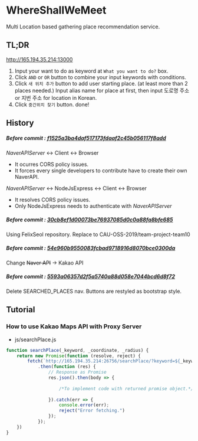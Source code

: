 # WhereShallWeMeet

Multi Location based gathering place recommendation service.

## TL;DR
http://165.194.35.214:13000

1. Input your want to do as keyword at `What you want to do?` box.
2. Click `AND` or `OR` button to combine your input keywords with conditions.
3. Click `새 위치 추가` button to add user starting place. (at least more than 2 places needed.)
Input alias name for place at first, then input 도로명 주소 or 지번 주소 for location in Korean.
4. Click `중간위치 찾기` button. done!


## History

##### Before commit : [f1525a3ba4daf517173fdaaf2c45b056117f8add](https://github.com/CAU-OSS-2019/team-project-team10/commit/f1525a3ba4daf517173fdaaf2c45b056117f8add)

*NaverAPIServer* <-> Client <-> Browser

- It ocurres CORS policy issues.
- It forces every single developers to contribute have to
  create their own NaverAPI.

*NaverAPIServer* <-> NodeJsExpress <-> Client <-> Browser

- It resolves CORS policy issues.
- Only NodeJsExpress needs to authenticate with *NaverAPIServer*

##### Before commit : [**30cb8ef1d00073be76937085d0c0a88fa8bfe685**](https://github.com/CAU-OSS-2019/team-project-team10/commit/30cb8ef1d00073be76937085d0c0a88fa8bfe685)

Using FelixSeol repository. Replace to CAU-OSS-2019/team-project-team10 


##### Before commit : [**54e960b9550083fcbad9718916d8070bce0300da**](https://github.com/CAU-OSS-2019/team-project-team10/commit/54e960b9550083fcbad9718916d8070bce0300da)

Change ~~Naver API~~ -> Kakao API


##### Before commit : [**5593a06357d2f5a5740a88d058e7044bcd6d8f72**](https://github.com/CAU-OSS-2019/team-project-team10/commit/5593a06357d2f5a5740a88d058e7044bcd6d8f72)

Delete SEARCHED_PLACES nav. Buttons are restyled as bootstrap style.


## Tutorial

### How to use Kakao Maps API with Proxy Server

- js/searchPlace.js

```JavaScript
function searchPlace(_keyword, _coordinate, _radius) {
    return new Promise(function (resolve, reject) {
        fetch(`http://165.194.35.214:26756/searchPlace/?keyword=${_keyword}&coordinate=${_coordinate}&radius=${_radius}`)
            .then(function (res) {
                // Response as Promise
                res.json().then(body => {
                    
                    /*To implement code with returned promise object.*/
                    
                }).catch(err => {
                    console.error(err);
                    reject("Error fetching.")
                });
            });
    })
}

```
